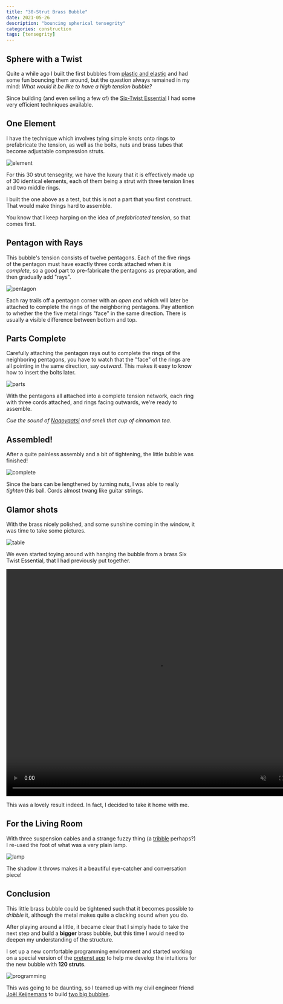 ```yaml
---
title: "30-Strut Brass Bubble"
date: 2021-05-26
description: "bouncing spherical tensegrity"
categories: construction
tags: [tensegrity]
---
```


## Sphere with a Twist

Quite a while ago I built the first bubbles from [plastic and elastic](/construction/2020/07/27/elastic-bubble) and had some fun bouncing them around, but the question always remained in my mind: *What would it be like to have a high tension bubble?*

Since building (and even selling a few of) the [Six-Twist Essential](/construction/2021/03/29/six-twist-essential) I had some very efficient techniques available.

## One Element

I have the technique which involves tying simple knots onto rings to prefabricate the tension, as well as the bolts, nuts and brass tubes that become adjustable compression struts.

![element](/images/2021-05/bubble-element.jpg)

For this 30 strut tensegrity, we have the luxury that it is effectively made up of 30 identical elements, each of them being a strut with three tension lines and two middle rings.

I built the one above as a test, but this is not a part that you first construct. That would make things hard to assemble.

You know that I keep harping on the idea of *prefabricated tension*, so that comes first.

## Pentagon with Rays

This bubble's tension consists of twelve pentagons. Each of the five rings of the pentagon must have exactly three cords attached when it is *complete*, so a good part to pre-fabricate the pentagons as preparation, and then gradually add "rays".

![pentagon](/images/2021-05/pentagon-tension.jpg)

Each ray trails off a pentagon corner with an *open end* which will later be attached to complete the rings of the neighboring pentagons. Pay attention to whether the the five metal rings "face" in the same direction. There is usually a visible difference between bottom and top.

## Parts Complete

Carefully attaching the pentagon rays out to complete the rings of the neighboring pentagons, you have to watch that the "face" of the rings are all pointing in the same direction, say *outward*.  This makes it easy to know how to insert the bolts later.

![parts](/images/2021-05/bubble-30-parts.jpg)

With the pentagons all attached into a complete tension network, each ring with three cords attached, and rings facing outwards, we're ready to assemble.

*Cue the sound of [Naqoyqatsi](https://en.wikipedia.org/wiki/Naqoyqatsi) and smell that cup of cinnamon tea.*

## Assembled!

After a quite painless assembly and a bit of tightening, the little bubble was finished!

![complete](/images/2021-05/bubble-30-complete.jpg)

Since the bars can be lengthened by turning nuts, I was able to really *tighten* this ball. Cords almost twang like guitar strings.

## Glamor shots

With the brass nicely polished, and some sunshine coming in the window, it was time to take some pictures.

![table](/images/2021-05/bubble-30-table.jpg)

We even started toying around with hanging the bubble from a brass Six Twist Essential, that I had previously put together.

<video width="800" height="600" autoplay="autoplay" loop="true" muted="true">
  <source src="/movies/30-push-dangle.mp4" type="video/mp4" />
  Your browser does not support the video tag.
</video>

This was a lovely result indeed. In fact, I decided to take it home with me.

## For the Living Room

With three suspension cables and a strange fuzzy thing (a [tribble](https://youtu.be/Bprgl_4z6gY) perhaps?) I re-used the foot of what was a very plain lamp.

![lamp](/images/2021-05/bubble-30-lamp.jpg)

The shadow it throws makes it a beautiful eye-catcher and conversation piece!

## Conclusion

This little brass bubble could be tightened such that it becomes possible to *dribble* it, although the metal makes quite a clacking sound when you do.

After playing around a little, it became clear that I simply hade to take the next step and build a **bigger** brass bubble, but this time I would need to deepen my understanding of the structure.

I set up a new comfortable programming environment and started working on a special version of the [pretenst app](/app/) to help me develop the intuitions for the new bubble with **120 struts**.

![programming](/images/2021-05/programming-environment.jpg)

This was going to be daunting, so I teamed up with my civil engineer friend [Joël Keijnemans](https://www.linkedin.com/in/jo%C3%ABl-keijnemans-07235820/) to build [two big bubbles](/construction/2021/07/27/brass-bubble-120).